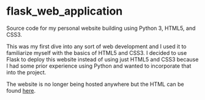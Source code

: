 # flask_web_application

Source code for my personal website building using Python 3, HTML5, and CSS3.


This was my first dive into any sort of web development and I used it to familiarize myself with the basics of HTML5 and CSS3. I decided to use Flask to deploy this website instead of using just HTML5 and CSS3 because I had some prior experience using Python and wanted to incorporate that into the project.


The website is no longer being hosted anywhere but the HTML can be found [here](https://github.com/davidherszenhaut/flask_web_application/tree/master/templates).
